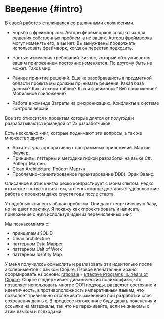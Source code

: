 # Введение {#intro}

В своей работе я сталкивался со различными сложностями.

* Борьба с фреймворком.
  Авторы ферймворков создают их для решения собственных проблем, а не ваших.
  Авторы фреймворка могут изменять его, а вы нет.
  Вы вынуждены продолжать использовать фреймворк, когда он перестал подходить.

* Частые изменения требований.
  Бизнес, который обслуживается вашим приложением постоянно изменяется.
  По другому быть не может. Таков мир.

* Раннее принятие решений.
  Еще не разобравшисть в предметной области проекта мы должны принимать решения.
  Какая база данных? Какая схема таблиц?
  Какой фреймворк?
  Веб приложение? Мобильное приложение?

* Работа в команде
  Затраты на синхронизацию.
  Конфликты в системе контроля версий.

Все это относится к проектам которые длятся от полугода и
разрабатываются командой от 2х разработчиков.

Есть несколько книг, которые поднимают эти вопросы, а так же множество других.

* Архитектура корпоративных программных приложений. Мартин Фаулер.
* Принципы, паттерны и методики гибкой разработки на языке C\#. Роберт Мартин.
* Clean Architecture. Роберт Мартин.
* Проблемно-ориентированное проектирование\(DDD\). Эрик Эванс.

Описанное в этих книгах резко контрастирует с моим опытом.
Редко кто может похвастаться тем,
что его команде доставляет удовольствие работа с проектом даже спустя годы после старта.

У подобных книг есть общая проблема. Они дают теоритическую базу, но не дают практику.
Я покажу как спроектировать и написать приложение с нуля используя идеи из перечисленных книг.

Мы познакомимся с:

* принципами SOLID
* Clean architecture
* паттерном Data Mapper
* паттерном Unit of Work
* паттерном Identity Map

У меня получилось осмыслить и реализовать эти идеи только после экспериментов
с языком Clojure. Первое впечателние можно сформировать на основе:
[rationale](https://clojure.org/about/rationale) и
[Effective Programs, 10 Years of Clojure](https://github.com/matthiasn/talk-transcripts/blob/master/Hickey_Rich/EffectivePrograms.md).
Clojure поддерживает динамический полиморфизм, что позволяет использовать многие ООП подходы,
разделяет состояние и идентичность, в противоположность императивным языкам,
что позволяет тривиально отслеживать изменения при разработки слоя сохранения данных.
В процессе изложения с буду давать пояснения и сссылки на материалы,
так что не переживайте, если не знакомы с этим языком и подходами.

